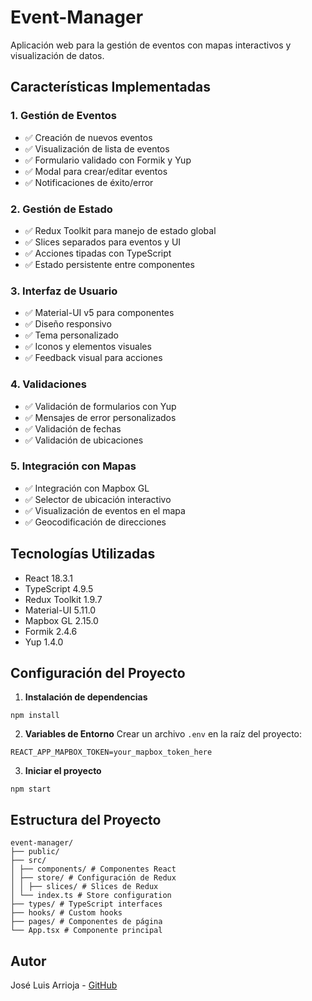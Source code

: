 # Event-Manager
Aplicación web para la gestión de eventos con mapas interactivos y visualización de datos.

## Características Implementadas

### 1. Gestión de Eventos
- ✅ Creación de nuevos eventos
- ✅ Visualización de lista de eventos
- ✅ Formulario validado con Formik y Yup
- ✅ Modal para crear/editar eventos
- ✅ Notificaciones de éxito/error

### 2. Gestión de Estado
- ✅ Redux Toolkit para manejo de estado global
- ✅ Slices separados para eventos y UI
- ✅ Acciones tipadas con TypeScript
- ✅ Estado persistente entre componentes

### 3. Interfaz de Usuario
- ✅ Material-UI v5 para componentes
- ✅ Diseño responsivo
- ✅ Tema personalizado
- ✅ Iconos y elementos visuales
- ✅ Feedback visual para acciones

### 4. Validaciones
- ✅ Validación de formularios con Yup
- ✅ Mensajes de error personalizados
- ✅ Validación de fechas
- ✅ Validación de ubicaciones

### 5. Integración con Mapas
- ✅ Integración con Mapbox GL
- ✅ Selector de ubicación interactivo
- ✅ Visualización de eventos en el mapa
- ✅ Geocodificación de direcciones

## Tecnologías Utilizadas

- React 18.3.1
- TypeScript 4.9.5
- Redux Toolkit 1.9.7
- Material-UI 5.11.0
- Mapbox GL 2.15.0
- Formik 2.4.6
- Yup 1.4.0

## Configuración del Proyecto

1. **Instalación de dependencias**
```
npm install
```

2. **Variables de Entorno**
Crear un archivo `.env` en la raíz del proyecto:
```
REACT_APP_MAPBOX_TOKEN=your_mapbox_token_here
```

3. **Iniciar el proyecto**
```
npm start
```

## Estructura del Proyecto

```
event-manager/
├── public/
├── src/
│ ├── components/ # Componentes React
│ ├── store/ # Configuración de Redux
│ │ ├── slices/ # Slices de Redux
│ └── index.ts # Store configuration
├── types/ # TypeScript interfaces
├── hooks/ # Custom hooks
├── pages/ # Componentes de página
└── App.tsx # Componente principal
```

## Autor

José Luis Arrioja - [GitHub](https://github.com/Lee-Stark-94)